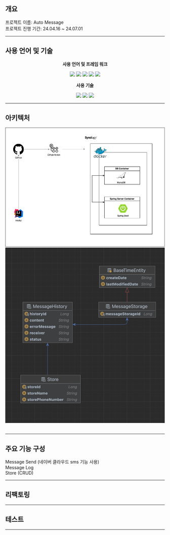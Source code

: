 <h2>개요</h2>
<p>
프로젝트 이름: Auto Message<br>
프로젝트 진행 기간: 24.04.16 ~ 24.07.01<br>
</p>
<hr>
<h2>사용 언어 및 기술</h2>
<div align="center">
<p style="font-weight: bolder">사용 언어 및 프레임 워크</p>
    <img src="https://img.shields.io/badge/java-007396?style=for-the-badge&logo=java&logoColor=white">
    <img src="https://img.shields.io/badge/springboot-6DB33F?style=for-the-badge&logo=springboot&logoColor=white">
    <img src="https://img.shields.io/badge/javascript-F7DF1E?style=for-the-badge&logo=javascript&logoColor=black">
    <img src="https://img.shields.io/badge/thymeleaf-005F0F?style=for-the-badge&logo=thymeleaf&logoColor=white">
<img src="https://img.shields.io/badge/mariadb-003545?style=for-the-badge&logo=mariadb&logoColor=white">
<p style="font-weight: bolder">사용 기술</p>
    <img src="https://img.shields.io/badge/synology-white?style=for-the-badge&logo=synology&logoColor=black">
    <img src="https://img.shields.io/badge/docker-2496ED?style=for-the-badge&logo=docker&logoColor=white">
    <img src="https://img.shields.io/badge/githubactions-2088FF?style=for-the-badge&logo=githubactions&logoColor=white">

</div>
<hr>
<h2>아키텍처</h2>
<div><img src="src/main/resources/static/images/diagram.png"></div>
<div><img src="src/main/resources/static/images/erd.png"></div>
<br>
<hr>
<h2>주요 기능 구성</h2>

<div>
    <p>
        Message Send (네이버 클라우드 sms 기능 사용) <br>
        Message Log <br>
        Store (CRUD) <br>
    </p>
</div>
<hr>
<h2>리팩토링</h2>
<hr>
<h2>테스트</h2>
<hr>
